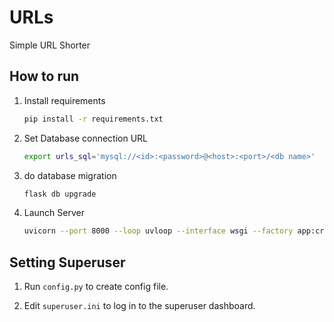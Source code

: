 # URLs

Simple URL Shorter

## How to run
1. Install requirements
   ```bash
   pip install -r requirements.txt
   ```

2. Set Database connection URL
   ```bash
   export urls_sql='mysql://<id>:<password>@<host>:<port>/<db name>'
   ```

3. do database migration
   ```bash
   flask db upgrade
   ```

4. Launch Server
   ```bash
   uvicorn --port 8000 --loop uvloop --interface wsgi --factory app:create_app
   ```

## Setting Superuser

1. Run `config.py` to create config file.

2. Edit `superuser.ini` to log in to the superuser dashboard.
